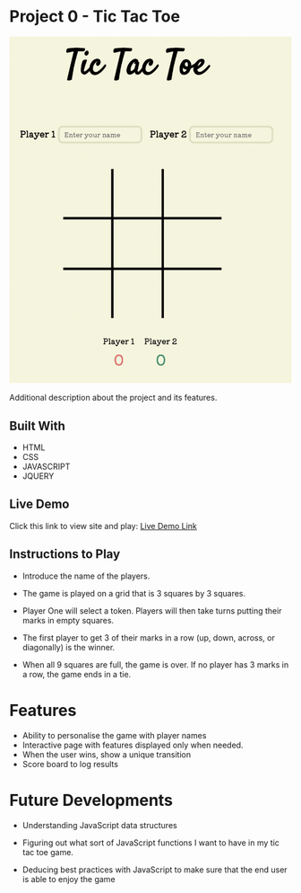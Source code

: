 # Project 0 - Tic Tac Toe

![screenshot](images/ttt.png)

Additional description about the project and its features.

## Built With

- HTML
- CSS
- JAVASCRIPT
- JQUERY

## Live Demo

Click this link to view site and play: [Live Demo Link](https://kimberleyfaith.github.io/project0/)

## Instructions to Play

- Introduce the name of the players.

- The game is played on a grid that is 3 squares by 3 squares.

- Player One will select a token. Players will then take turns putting their marks in empty squares.

- The first player to get 3 of their marks in a row (up, down, across, or diagonally) is the winner.

- When all 9 squares are full, the game is over. If no player has 3 marks in a row, the game ends in a tie.

# Features

- Ability to personalise the game with player names
- Interactive page with features displayed only when needed.
- When the user wins, show a unique transition
- Score board to log results

# Future Developments

- Understanding JavaScript data structures

- Figuring out what sort of JavaScript functions I want to have in my tic tac toe game.

- Deducing best practices with JavaScript to make sure that the end user is able to enjoy the game
